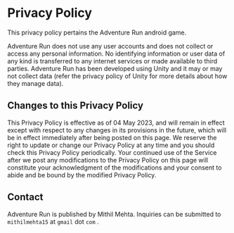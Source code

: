 # Privacy Policy

This privacy policy pertains the Adventure Run android game.

Adventure Run does not use any user accounts and does not collect or access any personal information. No identifying information or user data of any kind is transferred to any internet services or made available to third parties. Adventure Run has been developed using Unity and it may or may not collect data (refer the privacy policy of Unity for more details about how they manage data).

## Changes to this Privacy Policy

This Privacy Policy is effective as of 04 May 2023, and will remain in effect except with respect to any changes in its provisions in the future, which will be in effect immediately after being posted on this page. We reserve the right to update or change our Privacy Policy at any time and you should check this Privacy Policy periodically. Your continued use of the Service after we post any modifications to the Privacy Policy on this page will constitute your acknowledgment of the modifications and your consent to abide and be bound by the modified Privacy Policy.

## Contact

Adventure Run is published by Mithil Mehta. Inquiries can be submitted to `mithilmehta15` at `gmail` dot `com` .
